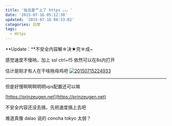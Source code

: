 ```yaml
---
title: '姑且是艹上了 https 。。。'
date: '2015-07-16 05:12:30'
updated: '2015-07-16 08:33:02'
categories: 日常
tags:
  - Https
---
```



**Update：**不安全内容解☆决★完☆成~

感觉速度不慢呐，加上 ssl ctrl+f5 依然可以在8s内打开

估计是刚才有人在干啥拖母鸡吧 [![20150715224933](https://img.prin.studio/images/2015/07/2015-07-15_14-49-46.jpg)](https://img.prin.studio/images/2015/07/2015-07-15_14-49-46.jpg)

- - - - - -

但是好慢啊啊啊明明vps配置还可以嘛

[https://prinzeugen.net](https://prinzeugen.net)

不安全内容还没去搞，先把速度搞上去吧

难道真像 dalao 说的 conoha tokyo 太弱？



